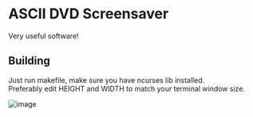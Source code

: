 # ASCII DVD Screensaver

Very useful software!

## Building
Just run makefile, make sure you have ncurses lib installed.  
Preferably edit HEIGHT and WIDTH to match your terminal window size.

![image](https://i.imgur.com/wLDsz45.gif)
